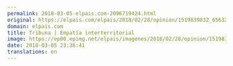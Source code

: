 ```yaml
---
permalink: 2018-03-05-elpais.com-2096719424.html
original: https://elpais.com/elpais/2018/02/28/opinion/1519839832_656321.html#?ref=rss&format=simple&link=link
domain: elpais.com
title: Tribuna | Empatía interterritorial
image: https://ep00.epimg.net/elpais/imagenes/2018/02/28/opinion/1519839832_656321_1519840637_rrss_normal.jpg
date: 2018-03-05 23:36:41
translations: en
---
```


